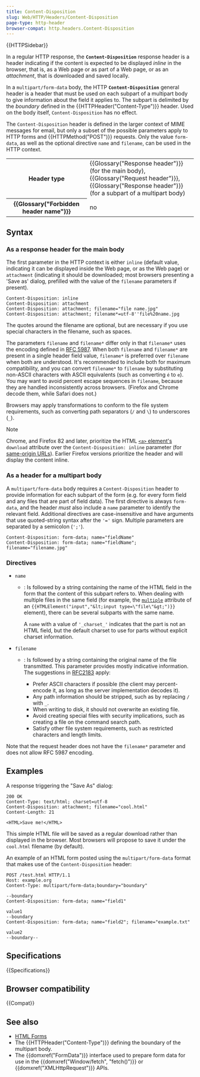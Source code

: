 ```yaml
---
title: Content-Disposition
slug: Web/HTTP/Headers/Content-Disposition
page-type: http-header
browser-compat: http.headers.Content-Disposition
---
```


{{HTTPSidebar}}

In a regular HTTP response, the **`Content-Disposition`** response header is a header indicating if the content is expected to be displayed _inline_ in the browser, that is, as a Web page or as part of a Web page, or as an _attachment_, that is downloaded and saved locally.

In a `multipart/form-data` body, the HTTP **`Content-Disposition`** general header is a header that must be used on each subpart of a multipart body to give information about the field it applies to. The subpart is delimited by the _boundary_ defined in the {{HTTPHeader("Content-Type")}} header. Used on the body itself, `Content-Disposition` has no effect.

The `Content-Disposition` header is defined in the larger context of MIME messages for email, but only a subset of the possible parameters apply to HTTP forms and {{HTTPMethod("POST")}} requests. Only the value `form-data`, as well as the optional directive `name` and `filename`, can be used in the HTTP context.

<table class="properties">
  <tbody>
    <tr>
      <th scope="row">Header type</th>
      <td>
        {{Glossary("Response header")}} (for the main body),<br />{{Glossary("Request header")}},
        {{Glossary("Response header")}} (for a subpart of a multipart
        body)
      </td>
    </tr>
    <tr>
      <th scope="row">{{Glossary("Forbidden header name")}}</th>
      <td>no</td>
    </tr>
  </tbody>
</table>

## Syntax

### As a response header for the main body

The first parameter in the HTTP context is either `inline` (default value, indicating it can be displayed inside the Web page, or as the Web page) or `attachment` (indicating it should be downloaded; most browsers presenting a 'Save as' dialog, prefilled with the value of the `filename` parameters if present).

```http
Content-Disposition: inline
Content-Disposition: attachment
Content-Disposition: attachment; filename="file name.jpg"
Content-Disposition: attachment; filename*=utf-8''file%20name.jpg
```

The quotes around the filename are optional, but are necessary if you use special characters in the filename, such as spaces.

The parameters `filename` and `filename*` differ only in that `filename*` uses the encoding defined in [RFC 5987](https://datatracker.ietf.org/doc/html/rfc5987). When both `filename` and `filename*` are present in a single header field value, `filename*` is preferred over `filename` when both are understood. It's recommended to include both for maximum compatibility, and you can convert `filename*` to `filename` by substituting non-ASCII characters with ASCII equivalents (such as converting `é` to `e`). You may want to avoid percent escape sequences in `filename`, because they are handled inconsistently across browsers. (Firefox and Chrome decode them, while Safari does not.)

Browsers may apply transformations to conform to the file system requirements, such as converting path separators (`/` and `\`) to underscores (`_`).

> [!NOTE]
> Chrome, and Firefox 82 and later, prioritize the HTML [`<a>` element's](/en-US/docs/Web/HTML/Element/a) `download` attribute over the `Content-Disposition: inline` parameter (for [same-origin URLs](/en-US/docs/Web/Security/Same-origin_policy)). Earlier Firefox versions prioritize the header and will display the content inline.

### As a header for a multipart body

A `multipart/form-data` body requires a `Content-Disposition` header to provide information for each subpart of the form (e.g. for every form field and any files that are part of field data). The first directive is always `form-data`, and the header _must_ also include a `name` parameter to identify the relevant field. Additional directives are case-insensitive and have arguments that use quoted-string syntax after the `'='` sign. Multiple parameters are separated by a semicolon (`';'`).

```http
Content-Disposition: form-data; name="fieldName"
Content-Disposition: form-data; name="fieldName"; filename="filename.jpg"
```

### Directives

- `name`

  - : Is followed by a string containing the name of the HTML field in the form that the content of this subpart refers to. When dealing with multiple files in the same field (for example, the [`multiple`](/en-US/docs/Web/HTML/Element/input#multiple) attribute of an `{{HTMLElement("input","&lt;input type=\"file\"&gt;")}}` element), there can be several subparts with the same name.

    A `name` with a value of `'_charset_'` indicates that the part is not an HTML field, but the default charset to use for parts without explicit charset information.

- `filename`

  - : Is followed by a string containing the original name of the file transmitted. This parameter provides mostly indicative information. The suggestions in [RFC2183](https://www.rfc-editor.org/rfc/rfc2183#section-2.3) apply:

    - Prefer ASCII characters if possible (the client may percent-encode it, as long as the server implementation decodes it).
    - Any path information should be stripped, such as by replacing `/` with `_`.
    - When writing to disk, it should not overwrite an existing file.
    - Avoid creating special files with security implications, such as creating a file on the command search path.
    - Satisfy other file system requirements, such as restricted characters and length limits.

Note that the request header does not have the `filename*` parameter and does not allow RFC 5987 encoding.

## Examples

A response triggering the "Save As" dialog:

```http
200 OK
Content-Type: text/html; charset=utf-8
Content-Disposition: attachment; filename="cool.html"
Content-Length: 21

<HTML>Save me!</HTML>
```

This simple HTML file will be saved as a regular download rather than displayed in the browser. Most browsers will propose to save it under the `cool.html` filename (by default).

An example of an HTML form posted using the `multipart/form-data` format that makes use of the `Content-Disposition` header:

```http
POST /test.html HTTP/1.1
Host: example.org
Content-Type: multipart/form-data;boundary="boundary"

--boundary
Content-Disposition: form-data; name="field1"

value1
--boundary
Content-Disposition: form-data; name="field2"; filename="example.txt"

value2
--boundary--
```

## Specifications

{{Specifications}}

## Browser compatibility

{{Compat}}

## See also

- [HTML Forms](/en-US/docs/Learn/Forms)
- The {{HTTPHeader("Content-Type")}} defining the boundary of the multipart body.
- The {{domxref("FormData")}} interface used to prepare form data for use in the {{domxref("Window/fetch", "fetch()")}} or {{domxref("XMLHttpRequest")}} APIs.
